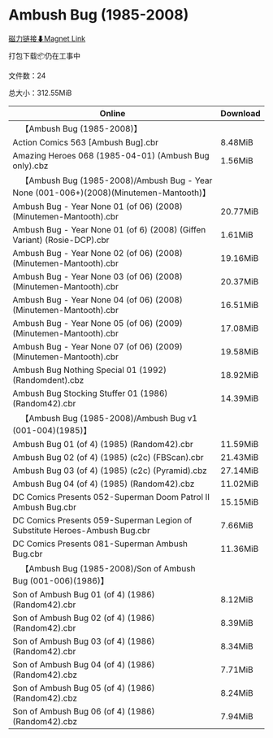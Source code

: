 # Ambush Bug (1985-2008)

[磁力链接⬇Magnet Link](magnet:?xt=urn:btih:930a4dc526274db22a0a232a4177f0f7ca6cc8ab&dn=Ambush%20Bug%20%281985-2008%29)

打包下载📦仍在工事中

文件数：24

总大小：312.55MiB

Online | Download
--- | ---
&emsp;【Ambush Bug (1985-2008)】 | 
Action Comics 563 \[Ambush Bug\].cbr | 8.48MiB
Amazing Heroes 068 (1985-04-01) (Ambush Bug only).cbz | 1.56MiB
&emsp;【Ambush Bug (1985-2008)/Ambush Bug - Year None (001-006+)(2008)(Minutemen-Mantooth)】 | 
Ambush Bug - Year None 01 (of 06) (2008) (Minutemen-Mantooth).cbr | 20.77MiB
Ambush Bug - Year None 01 (of 6) (2008) (Giffen Variant) (Rosie-DCP).cbr | 1.61MiB
Ambush Bug - Year None 02 (of 06) (2008) (Minutemen-Mantooth).cbr | 19.16MiB
Ambush Bug - Year None 03 (of 06) (2008) (Minutemen-Mantooth).cbr | 20.37MiB
Ambush Bug - Year None 04 (of 06) (2008) (Minutemen-Mantooth).cbr | 16.51MiB
Ambush Bug - Year None 05 (of 06) (2009) (Minutemen-Mantooth).cbr | 17.08MiB
Ambush Bug - Year None 07 (of 06) (2009) (Minutemen-Mantooth).cbr | 19.58MiB
Ambush Bug Nothing Special 01 (1992) (Randomdent).cbz | 18.92MiB
Ambush Bug Stocking Stuffer 01 (1986) (Random42).cbr | 14.39MiB
&emsp;【Ambush Bug (1985-2008)/Ambush Bug v1 (001-004)(1985)】 | 
Ambush Bug 01 (of 4) (1985) (Random42).cbr | 11.59MiB
Ambush Bug 02 (of 4) (1985) (c2c) (FBScan).cbr | 21.43MiB
Ambush Bug 03 (of 4) (1985) (c2c) (Pyramid).cbz | 27.14MiB
Ambush Bug 04 (of 4) (1985) (Random42).cbz | 11.02MiB
DC Comics Presents 052-Superman Doom Patrol II Ambush Bug.cbr | 15.15MiB
DC Comics Presents 059-Superman Legion of Substitute Heroes-Ambush Bug.cbr | 7.66MiB
DC Comics Presents 081-Superman Ambush Bug.cbr | 11.36MiB
&emsp;【Ambush Bug (1985-2008)/Son of Ambush Bug (001-006)(1986)】 | 
Son of Ambush Bug 01 (of 4) (1986) (Random42).cbr | 8.12MiB
Son of Ambush Bug 02 (of 4) (1986) (Random42).cbr | 8.39MiB
Son of Ambush Bug 03 (of 4) (1986) (Random42).cbr | 8.34MiB
Son of Ambush Bug 04 (of 4) (1986) (Random42).cbz | 7.71MiB
Son of Ambush Bug 05 (of 4) (1986) (Random42).cbz | 8.24MiB
Son of Ambush Bug 06 (of 4) (1986) (Random42).cbz | 7.94MiB